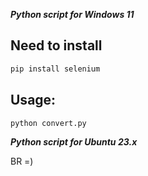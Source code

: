***Python script for Windows 11***

## Need to install

```python
pip install selenium
```
## Usage:
```python
python convert.py
```

***Python script for Ubuntu 23.x***

BR =)
